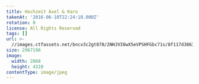 ```yaml
---
title: Hochzeit Axel & Karo
takenAt: '2016-06-10T22:24:10.000Z'
rotation: 0
license: All Rights Reserved
tags: []
url: >-
  //images.ctfassets.net/bncv3c2gt878/2NHJVI0wX5eVPSHFGbc71s/8f117d38638ea5c2da857212bcb8d1da/hochzeit-axel--karo_27897280320_o
size: 2967196
image:
  width: 2868
  height: 4310
contentType: image/jpeg
---
```


